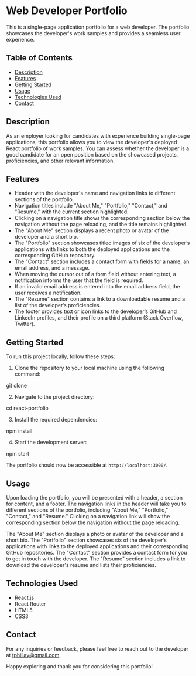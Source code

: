 # Web Developer Portfolio

This is a single-page application portfolio for a web developer. The portfolio showcases the developer's work samples and provides a seamless user experience.

## Table of Contents
- [Description](#description)
- [Features](#features)
- [Getting Started](#getting-started)
- [Usage](#usage)
- [Technologies Used](#technologies-used)
- [Contact](#contact)

## Description

As an employer looking for candidates with experience building single-page applications, this portfolio allows you to view the developer's deployed React portfolio of work samples. You can assess whether the developer is a good candidate for an open position based on the showcased projects, proficiencies, and other relevant information.

## Features

- Header with the developer's name and navigation links to different sections of the portfolio.
- Navigation titles include "About Me," "Portfolio," "Contact," and "Resume," with the current section highlighted.
- Clicking on a navigation title shows the corresponding section below the navigation without the page reloading, and the title remains highlighted.
- The "About Me" section displays a recent photo or avatar of the developer and a short bio.
- The "Portfolio" section showcases titled images of six of the developer’s applications with links to both the deployed applications and the corresponding GitHub repository.
- The "Contact" section includes a contact form with fields for a name, an email address, and a message.
- When moving the cursor out of a form field without entering text, a notification informs the user that the field is required.
- If an invalid email address is entered into the email address field, the user receives a notification.
- The "Resume" section contains a link to a downloadable resume and a list of the developer’s proficiencies.
- The footer provides text or icon links to the developer’s GitHub and LinkedIn profiles, and their profile on a third platform (Stack Overflow, Twitter).

## Getting Started

To run this project locally, follow these steps:

1. Clone the repository to your local machine using the following command:

git clone <repository-url>


2. Navigate to the project directory:

cd react-portfolio

3. Install the required dependencies:

npm install

4. Start the development server:

npm start

The portfolio should now be accessible at `http://localhost:3000/`.

## Usage

Upon loading the portfolio, you will be presented with a header, a section for content, and a footer. The navigation links in the header will take you to different sections of the portfolio, including "About Me," "Portfolio," "Contact," and "Resume." Clicking on a navigation link will show the corresponding section below the navigation without the page reloading.

The "About Me" section displays a photo or avatar of the developer and a short bio. The "Portfolio" section showcases six of the developer’s applications with links to the deployed applications and their corresponding GitHub repositories. The "Contact" section provides a contact form for you to get in touch with the developer. The "Resume" section includes a link to download the developer's resume and lists their proficiencies.

## Technologies Used

- React.js
- React Router
- HTML5
- CSS3

## Contact

For any inquiries or feedback, please feel free to reach out to the developer at tphillay@gmail.com.

Happy exploring and thank you for considering this portfolio!
